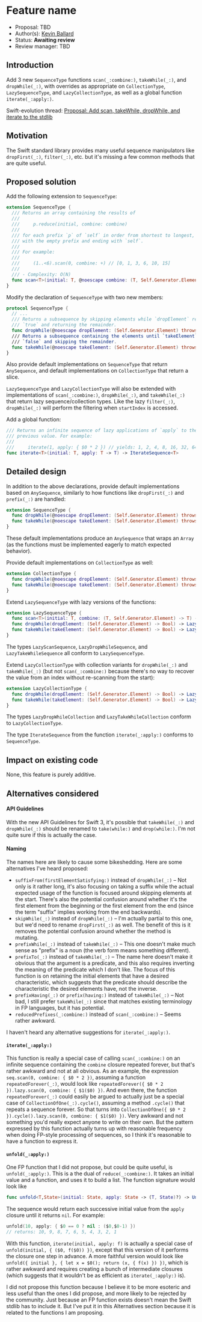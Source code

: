 # Feature name

* Proposal: TBD
* Author(s): [Kevin Ballard](https://github.com/kballard)
* Status: **Awaiting review**
* Review manager: TBD

## Introduction

Add 3 new `SequenceType` functions `scan(_:combine:)`, `takeWhile(_:)`, and
`dropWhile(_:)`, with overrides as appropriate on `CollectionType`,
`LazySequenceType`, and `LazyCollectionType`, as well as a global function
`iterate(_:apply:)`.

Swift-evolution thread:
[Proposal: Add scan, takeWhile, dropWhile, and iterate to the stdlib](http://thread.gmane.org/gmane.comp.lang.swift.evolution/1515)

## Motivation

The Swift standard library provides many useful sequence manipulators like
`dropFirst(_:)`, `filter(_:)`, etc. but it's missing a few common methods that
are quite useful.

## Proposed solution

Add the following extension to `SequenceType`:

```swift
extension SequenceType {
  /// Returns an array containing the results of
  ///
  ///     p.reduce(initial, combine: combine)
  ///
  /// for each prefix `p` of `self` in order from shortest to longest, starting
  /// with the empty prefix and ending with `self`.
  ///
  /// For example:
  ///
  ///     (1..<6).scan(0, combine: +) // [0, 1, 3, 6, 10, 15]
  ///
  /// - Complexity: O(N)
  func scan<T>(initial: T, @noescape combine: (T, Self.Generator.Element) throws -> T) rethrows -> [T]
}
```

Modify the declaration of `SequenceType` with two new members:

```swift
protocol SequenceType {
  // ...
  /// Returns a subsequence by skipping elements while `dropElement` returns
  /// `true` and returning the remainder.
  func dropWhile(@noescape dropElement: (Self.Generator.Element) throws -> Bool) rethrows -> Self.SubSequence
  /// Returns a subsequence containing the elements until `takeElement` returns
  /// `false` and skipping the remainder.
  func takeWhile(@noescape takeElement: (Self.Generator.Element) throws -> Bool) rethrows -> Self.SubSequence
}
```

Also provide default implementations on `SequenceType` that return
`AnySequence`, and default implementations on `CollectionType` that return a
slice.

`LazySequenceType` and `LazyCollectionType` will also be extended with
implementations of `scan(_:combine:)`, `dropWhile(_:)`, and `takeWhile(_:)`
that return lazy sequence/collection types. Like the lazy `filter(_:)`,
`dropWhile(_:)` will perform the filtering when `startIndex` is accessed.

Add a global function:

```swift
/// Returns an infinite sequence of lazy applications of `apply` to the
/// previous value. For example:
///
///     iterate(1, apply: { $0 * 2 }) // yields: 1, 2, 4, 8, 16, 32, 64, ...
func iterate<T>(initial: T, apply: T -> T) -> IterateSequence<T>
```

## Detailed design

In addition to the above declarations, provide default implementations based on
`AnySequence`, similarly to how functions like `dropFirst(_:)` and `prefix(_:)`
are handled:

```swift
extension SequenceType {
  func dropWhile(@noescape dropElement: (Self.Generator.Element) throws -> Bool) rethrows -> AnySequence<Self.Generator.Element>
  func takeWhile(@noescape takeElement: (Self.Generator.Element) throws -> Bool) rethrows -> AnySequence<Self.Generator.Element>
}
```

These default implementations produce an `AnySequence` that wraps an `Array`
(as the functions must be implemented eagerly to match expected behavior).

Provide default implementations on `CollectionType` as well:

```swift
extension CollectionType {
  func dropWhile(@noescape dropElement: (Self.Generator.Element) throws -> Bool) rethrows -> Self.SubSequence
  func takeWhile(@noescape takeElement: (Self.Generator.Element) throws -> Bool) rethrows -> Self.SubSequence
}
```

Extend `LazySequenceType` with lazy versions of the functions:

```swift
extension LazySequenceType {
  func scan<T>(initial: T, combine: (T, Self.Generator.Element) -> T) -> LazyScanSequence<Self.Elements, T>
  func dropWhile(dropElement: (Self.Generator.Element) -> Bool) -> LazyDropWhileSequence<Self.Elements>
  func takeWhile(takeElement: (Self.Generator.Element) -> Bool) -> LazyTakeWhileSequence<Self.Elements>
}
```

The types `LazyScanSequence`, `LazyDropWhileSequence`, and
`LazyTakeWhileSequence` all conform to `LazySequenceType`.

Extend `LazyCollectionType` with collection variants for `dropWhile(_:)` and
`takeWhile(_:)` (but not `scan(_:combine:)` because there's no way to recover
the value from an index without re-scanning from the start):

```swift
extension LazyCollectionType {
  func dropWhile(dropElement: (Self.Generator.Element) -> Bool) -> LazyDropWhileCollection<Self.Elements>
  func takeWhile(takeElement: (Self.Generator.Element) -> Bool) -> LazyTakeWhileCollection<Self.Elements>
}
```

The types `LazyDropWhileCollection` and `LazyTakeWhileCollection` conform to
`LazyCollectionType`.

The type `IterateSequence` from the function `iterate(_:apply:)` conforms to
`SequenceType`.

## Impact on existing code

None, this feature is purely additive.

## Alternatives considered

#### API Guidelines

With the new API Guidelines for Swift 3, it's possible that `takeWhile(_:)` and
`dropWhile(_:)` should be renamed to `take(while:)` and `drop(while:)`. I'm not
quite sure if this is actually the case.

#### Naming

The names here are likely to cause some bikeshedding. Here are some alternatives
I've heard proposed:

* `suffixFrom(firstElementSatisfying:)` instead of `dropWhile(_:)` – Not only is
  it rather long, it's also focusing on taking a suffix while the actual
  expected usage of the function is focused around skipping elements at the
  start. There's also the potential confusion around whether it's the first
  element from the beginning or the first element from the end (since the term
  "suffix" implies working from the end backwards).
* `skipWhile(_:)` instead of `dropWhile(_:)` – I'm actually partial to this one,
  but we'd need to rename `dropFirst(_:)` as well. The benefit of this is it
  removes the potential confusion around whether the method is mutating.
* `prefixWhile(_:)` instead of `takeWhile(_:)` – This one doesn't make much
  sense as "prefix" is a noun (the verb form means something different).
* `prefixTo(_:)` instead of `takeWhile(_:)` – The name here doesn't make it
  obvious that the argument is a predicate, and this also requires inverting the
  meaning of the predicate which I don't like. The focus of this function is on
  retaining the initial elements that have a desired characteristic, which
  suggests that the predicate should describe the characteristic the desired
  elements have, not the inverse.
* `prefixHaving(_:)` or `prefix(having:)` instead of `takeWhile(_:)` – Not bad,
  I still prefer `takeWhile(_:)` since that matches existing terminology in FP
  languages, but it has potential.
* `reducedPrefixes(_:combine:)` instead of `scan(_:combine:)` – Seems rather
  awkward.

I haven't heard any alternative suggestions for `iterate(_:apply:)`.

#### `iterate(_:apply:)`

This function is really a special case of calling `scan(_:combine:)` on an
infinite sequence containing the `combine` closure repeated forever, but that's
rather awkward and not at all obvious. As an example, the expression
`seq.scan(0, combine: { $0 * 2 })`, assuming a function `repeatedForever(_:)`,
would look like `repeatedForever({ $0 * 2 }).lazy.scan(0, combine: { $1($0) })`.
And even there, the function `repeatedForever(_:)` could easily be argued to
actually just be a special case of `CollectionOfOne(_:).cycle()`, assuming a
method `.cycle()` that repeats a sequence forever. So that turns into
`CollectionOfOne({ $0 * 2 }).cycle().lazy.scan(0, combine: { $1($0) })`. Very
awkward and not something you'd really expect anyone to write on their own. But
the pattern expressed by this function actually turns up with reasonable
frequency when doing FP-style processing of sequences, so I think it's
reasonable to have a function to express it.

#### `unfold(_:apply:)`

One FP function that I did not propose, but could be quite useful, is
`unfold(_:apply:)`. This is a the dual of `reduce(_:combine:)`. It takes an
initial value and a function, and uses it to build a list. The function
signature would look like

```swift
func unfold<T,State>(initial: State, apply: State -> (T, State)?) -> UnfoldSequence<T>
```

The sequence would return each successive initial value from the `apply` closure
until it returns `nil`. For example:

```swift
unfold(10, apply: { $0 == 0 ? nil : ($0,$0-1) })
// returns: 10, 9, 8, 7, 6, 5, 4, 3, 2, 1
```

With this function, `iterate(initial, apply: f)` is actually a special case of
`unfold(initial, { ($0, f($0)) })`, except that this version of it performs the
closure one step in advance. A more faithful version would look like
`unfold({ initial }, { let x = $0(); return (x, { f(x) }) })`, which is rather
awkward and requires creating a bunch of intermediate closures (which suggests
that it wouldn't be as efficient as `iterate(_:apply:)` is).

I did not propose this function because I believe it to be more esoteric and
less useful than the ones I did propose, and more likely to be rejected by the
community. Just because an FP function exists doesn't mean the Swift stdlib has
to include it. But I've put it in this Alternatives section because it is
related to the functions I am proposing.
